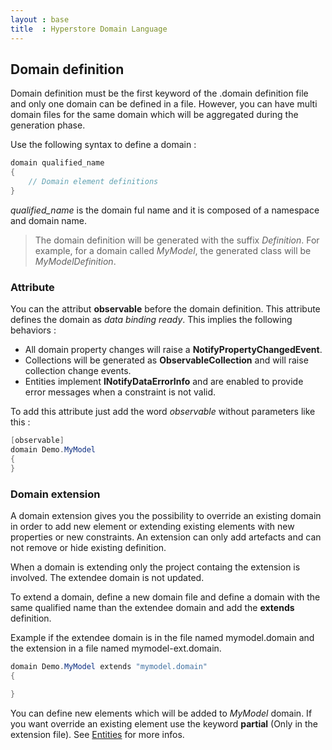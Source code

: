 ```yaml
---
layout : base
title  : Hyperstore Domain Language
---
```


## Domain definition

Domain definition must be the first keyword of the .domain definition file and only one domain can be defined in a file. However, you can have multi domain files for the same domain which will be aggregated during the generation phase.

Use the following syntax to define a domain :

```csharp
domain qualified_name
{
	// Domain element definitions
}
```

*qualified_name* is the domain ful name and it is composed of a namespace and domain name.

> The domain definition will be generated with the suffix *Definition*. For example, for a domain called *MyModel*, the generated class will be *MyModelDefinition*.

### Attribute

You can the attribut **observable** before the domain definition. This attribute defines the domain as *data binding ready*. This implies the following behaviors :

* All domain property changes will raise a **NotifyPropertyChangedEvent**.
* Collections will be generated as **ObservableCollection** and will raise collection change events.
* Entities implement **INotifyDataErrorInfo** and are enabled to provide error messages when a constraint is not valid.

To add this attribute just add the word *observable* without parameters like this :

```csharp
[observable]
domain Demo.MyModel
{
}
```

### Domain extension

A domain extension gives you the possibility to override an existing domain in order to add new element or extending existing elements with new properties or new constraints. An extension can only add artefacts and can not remove or hide existing definition.

When a domain is extending only the project containg the extension is involved. The extendee domain is not updated.

To extend a domain, define a new domain file and define a domain with the same qualified name than the extendee domain and add the **extends** definition.

Example if the extendee domain is in the file named mymodel.domain and the extension in a file named mymodel-ext.domain.

```csharp
domain Demo.MyModel extends "mymodel.domain"
{

}
```

You can define new elements which will be added to *MyModel* domain. If you want override an existing element use the keyword **partial** (Only in the extension file). See [Entities](/DomainLanguage/Entities) for more infos.

